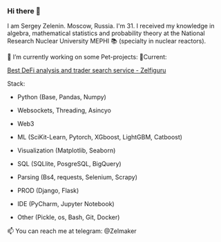 ### Hi there 👋

I am Sergey Zelenin. Moscow, Russia. I'm 31. I received my knowledge in algebra, mathematical statistics and probability theory at the National Research Nuclear University MEPHI 📚 (specialty in nuclear reactors). 

🔭 I’m currently working on some Pet-projects: 
🧨Current:

[Best DeFi analysis and trader search service - Zelfiguru](https://zelfiguru.pro/)

Stack: 
- Python (Base, Pandas, Numpy) 
- Websockets, Threading, Asincyo
- Web3
- ML (SciKit-Learn, Pytorch, XGboost, LightGBM, Catboost) 
- Visualization (Matplotlib, Seaborn) 
- SQL (SQLlite, PosgreSQL, BigQuery)
- Parsing (Bs4, requests, Selenium, Scrapy) 
- PROD (Django, Flask) 
- IDE (PyCharm, Jupyter Notebook)

- Other (Pickle, os, Bash, Git, Docker)




📫 You can reach me at telegram: @Zelmaker

